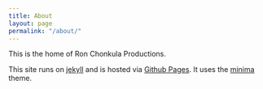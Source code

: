 ```yaml
---
title: About
layout: page
permalink: "/about/"
---
```


This is the home of Ron Chonkula Productions. 

This site runs on [jekyll](https://github.com/jekyll/jekyll) and is hosted via [Github Pages](https://pages.github.com/). 
It uses the [minima](https://github.com/jekyll/minima) theme.
